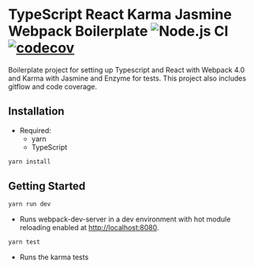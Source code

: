 # TypeScript React Karma Jasmine Webpack Boilerplate ![Node.js CI](https://github.com/adolfdaniel/react-typescript-karma-webpack-boilerplate/workflows/Node.js%20CI/badge.svg) [![codecov](https://codecov.io/gh/adolfdaniel/react-typescript-karma-webpack-boilerplate/branch/master/graph/badge.svg)](https://codecov.io/gh/adolfdaniel/react-typescript-karma-webpack-boilerplate)

Boilerplate project for setting up Typescript and React with Webpack 4.0 and Karma with Jasmine and Enzyme for tests. This project also includes gitflow and code coverage.

## Installation

- Required:
  - yarn
  - TypeScript

```bash
yarn install
```

## Getting Started

```bash
yarn run dev
```

- Runs webpack-dev-server in a dev environment with hot module reloading enabled at [http://localhost:8080](http://localhost:8080).

```bash
yarn test
```

- Runs the karma tests
